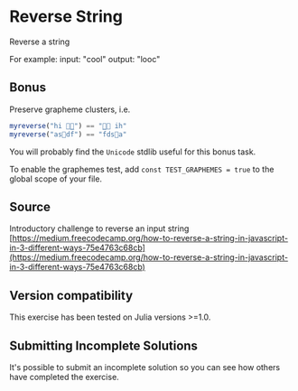 # Reverse String

Reverse a string

For example:
input: "cool"
output: "looc"

## Bonus

Preserve grapheme clusters, i.e.

```julia
myreverse("hi 👋🏾") == "👋🏾 ih"
myreverse("as⃝df̅") == "f̅ds⃝a"
```

You will probably find the `Unicode` stdlib useful for this bonus task.

To enable the graphemes test, add `const TEST_GRAPHEMES = true` to the global scope of your file.

## Source

Introductory challenge to reverse an input string [https://medium.freecodecamp.org/how-to-reverse-a-string-in-javascript-in-3-different-ways-75e4763c68cb](https://medium.freecodecamp.org/how-to-reverse-a-string-in-javascript-in-3-different-ways-75e4763c68cb)

## Version compatibility
This exercise has been tested on Julia versions >=1.0.

## Submitting Incomplete Solutions
It's possible to submit an incomplete solution so you can see how others have completed the exercise.
